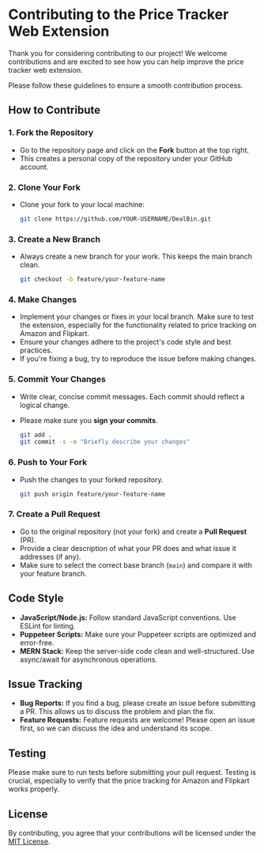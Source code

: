 # Contributing to the Price Tracker Web Extension

Thank you for considering contributing to our project! We welcome contributions and are excited to see how you can help improve the price tracker web extension.

Please follow these guidelines to ensure a smooth contribution process.

## How to Contribute

### 1. **Fork the Repository**
   - Go to the repository page and click on the **Fork** button at the top right.
   - This creates a personal copy of the repository under your GitHub account.

### 2. **Clone Your Fork**
   - Clone your fork to your local machine:

     ```bash
     git clone https://github.com/YOUR-USERNAME/DealBin.git
     ```

### 3. **Create a New Branch**
   - Always create a new branch for your work. This keeps the main branch clean.

     ```bash
     git checkout -b feature/your-feature-name
     ```

### 4. **Make Changes**
   - Implement your changes or fixes in your local branch. Make sure to test the extension, especially for the functionality related to price tracking on Amazon and Flipkart.
   - Ensure your changes adhere to the project's code style and best practices.
   - If you're fixing a bug, try to reproduce the issue before making changes.

### 5. **Commit Your Changes**
   - Write clear, concise commit messages. Each commit should reflect a logical change.
   - Please make sure you **sign your commits**.

     ```bash
     git add .
     git commit -s -m "Briefly describe your changes"
     ```

### 6. **Push to Your Fork**
   - Push the changes to your forked repository.

     ```bash
     git push origin feature/your-feature-name
     ```

### 7. **Create a Pull Request**
   - Go to the original repository (not your fork) and create a **Pull Request** (PR).
   - Provide a clear description of what your PR does and what issue it addresses (if any).
   - Make sure to select the correct base branch (`main`) and compare it with your feature branch.

## Code Style

- **JavaScript/Node.js:** Follow standard JavaScript conventions. Use ESLint for linting.
- **Puppeteer Scripts:** Make sure your Puppeteer scripts are optimized and error-free.
- **MERN Stack:** Keep the server-side code clean and well-structured. Use async/await for asynchronous operations.

## Issue Tracking

- **Bug Reports:** If you find a bug, please create an issue before submitting a PR. This allows us to discuss the problem and plan the fix.
- **Feature Requests:** Feature requests are welcome! Please open an issue first, so we can discuss the idea and understand its scope.

## Testing

Please make sure to run tests before submitting your pull request. Testing is crucial, especially to verify that the price tracking for Amazon and Flipkart works properly.

## License

By contributing, you agree that your contributions will be licensed under the [MIT License](LICENSE).
